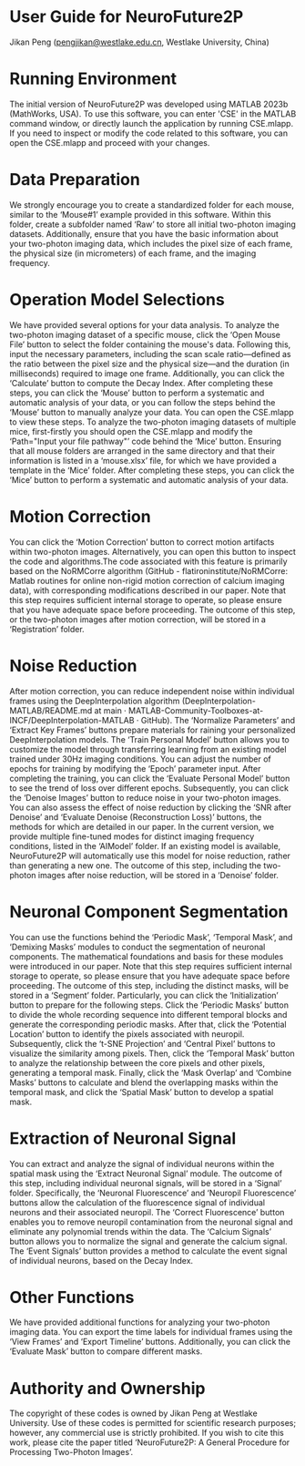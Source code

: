 # User Guide for NeuroFuture2P

Jikan Peng (pengjikan@westlake.edu.cn, Westlake University, China)

# Running Environment
The initial version of NeuroFuture2P was developed using MATLAB 2023b (MathWorks, USA). To use this software, you can enter 'CSE' in the MATLAB command window, or directly launch the application by running CSE.mlapp. If you need to inspect or modify the code related to this software, you can open the CSE.mlapp and proceed with your changes.

# Data Preparation
We strongly encourage you to create a standardized folder for each mouse, similar to the ‘Mouse#1’ example provided in this software. Within this folder, create a subfolder named ‘Raw’ to store all initial two-photon imaging datasets. Additionally, ensure that you have the basic information about your two-photon imaging data, which includes the pixel size of each frame, the physical size (in micrometers) of each frame, and the imaging frequency.

# Operation Model Selections
We have provided several options for your data analysis. To analyze the two-photon imaging dataset of a specific mouse, click the ‘Open Mouse File’ button to select the folder containing the mouse's data. Following this, input the necessary parameters, including the scan scale ratio—defined as the ratio between the pixel size and the physical size—and the duration (in milliseconds) required to image one frame. Additionally, you can click the ‘Calculate’ button to compute the Decay Index. After completing these steps, you can click the ‘Mouse’ button to perform a systematic and automatic analysis of your data, or you can follow the steps behind the ‘Mouse’ button to manually analyze your data. You can open the CSE.mlapp to view these steps. To analyze the two-photon imaging datasets of multiple mice, first-firstly you should open the CSE.mlapp and modify the ‘Path="Input your file pathway"’ code behind the ‘Mice’ button. Ensuring that all mouse folders are arranged in the same directory and that their information is listed in a ‘mouse.xlsx’ file, for which we have provided a template in the ‘Mice’ folder. After completing these steps, you can click the ‘Mice’ button to perform a systematic and automatic analysis of your data.

# Motion Correction
You can click the ‘Motion Correction’ button to correct motion artifacts within two-photon images. Alternatively, you can open this button to inspect the code and algorithms.The code associated with this feature is primarily based on the NoRMCorre algorithm (GitHub - flatironinstitute/NoRMCorre: Matlab routines for online non-rigid motion correction of calcium imaging data), with corresponding modifications described in our paper. 
Note that this step requires sufficient internal storage to operate, so please ensure that you have adequate space before proceeding. The outcome of this step, or the two-photon images after motion correction, will be stored in a ‘Registration’ folder.

# Noise Reduction
After motion correction, you can reduce independent noise within individual frames using the DeepInterpolation algorithm (DeepInterpolation-MATLAB/README.md at main · MATLAB-Community-Toolboxes-at-INCF/DeepInterpolation-MATLAB · GitHub). The ‘Normalize Parameters’ and ‘Extract Key Frames’ buttons prepare materials for raining your personalized DeepInterpolation models. The ‘Train Personal Model’ button allows you to customize the model through transferring learning from an existing model trained under 30Hz imaging conditions. You can adjust the number of epochs for training by modifying the ‘Epoch’ parameter input. After completing the training, you can click the ‘Evaluate Personal Model’ button to see the trend of loss over different epochs. Subsequently, you can click the ‘Denoise Images’ button to reduce noise in your two-photon images. You can also assess the effect of noise reduction by clicking the ‘SNR after Denoise’ and ‘Evaluate Denoise (Reconstruction Loss)’ buttons, the methods for which are detailed in our paper. 
In the current version, we provide multiple fine-tuned modes for distinct imaging frequency conditions, listed in the ‘AIModel’ folder. If an existing model is available, NeuroFuture2P will automatically use this model for noise reduction, rather than generating a new one. The outcome of this step, including the two-photon images after noise reduction, will be stored in a ‘Denoise’ folder.

# Neuronal Component Segmentation
You can use the functions behind the ‘Periodic Mask’, ‘Temporal Mask’, and ‘Demixing Masks’ modules to conduct the segmentation of neuronal components. The mathematical foundations and basis for these modules were introduced in our paper. Note that this step requires sufficient internal storage to operate, so please ensure that you have adequate space before proceeding. The outcome of this step, including the distinct masks, will be stored in a ‘Segment’ folder.
Particularly, you can click the ‘Initialization’ button to prepare for the following steps. Click the ‘Periodic Masks’ button to divide the whole recording sequence into different temporal blocks and generate the corresponding periodic masks. After that, click the ‘Potential Location’ button to identify the pixels associated with neuropil. Subsequently, click the ‘t-SNE Projection’ and ‘Central Pixel’ buttons to visualize the similarity among pixels. Then, click the ‘Temporal Mask’ button to analyze the relationship between the core pixels and other pixels, generating a temporal mask. Finally, click the ‘Mask Overlap’ and ‘Combine Masks’ buttons to calculate and blend the overlapping masks within the temporal mask, and click the ‘Spatial Mask’ button to develop a spatial mask.

# Extraction of Neuronal Signal
You can extract and analyze the signal of individual neurons within the spatial mask using the ‘Extract Neuronal Signal’ module. The outcome of this step, including individual neuronal signals, will be stored in a ‘Signal’ folder. Specifically, the ‘Neuronal Fluorescence’ and ‘Neuropil Fluorescence’ buttons allow the calculation of the fluorescence signal of individual neurons and their associated neuropil. The ‘Correct Fluorescence’ button enables you to remove neuropil contamination from the neuronal signal and eliminate any polynomial trends within the data. The ‘Calcium Signals’ button allows you to normalize the signal and generate the calcium signal. The ‘Event Signals’ button provides a method to calculate the event signal of individual neurons, based on the Decay Index.

# Other Functions
We have provided additional functions for analyzing your two-photon imaging data. You can export the time labels for individual frames using the ‘View Frames’ and ‘Export Timeline’ buttons. Additionally, you can click the ‘Evaluate Mask’ button to compare different masks. 

# Authority and Ownership
The copyright of these codes is owned by Jikan Peng at Westlake University. Use of these codes is permitted for scientific research purposes; however, any commercial use is strictly prohibited. If you wish to cite this work, please cite the paper titled ‘NeuroFuture2P: A General Procedure for Processing Two-Photon Images’.





